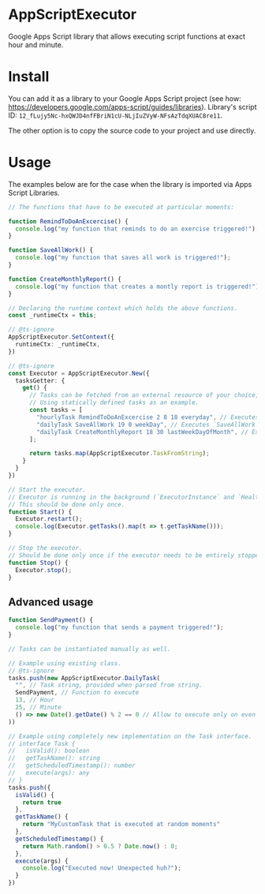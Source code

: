# AppScriptExecutor

Google Apps Script library that allows executing script functions at exact hour and minute.

# Install

You can add it as a library to your Google Apps Script project (see
how: https://developers.google.com/apps-script/guides/libraries). Library's script
ID: `12_fLujy5Nc-hxQWJD4nfFBriN1cU-NLjIuZVyW-NFsAzTdqXUAC8re11`.

The other option is to copy the source code to your project and use directly.

# Usage

The examples below are for the case when the library is imported via Apps Script Libraries.

```ts
// The functions that have to be executed at particular moments:

function RemindToDoAnExcercise() {
  console.log("my function that reminds to do an exercise triggered!");
}

function SaveAllWork() {
  console.log("my function that saves all work is triggered!");
}

function CreateMonthlyReport() {
  console.log("my function that creates a montly report is triggered!");
}

// Declaring the runtime context which holds the above functions.
const _runtimeCtx = this;

// @ts-ignore
AppScriptExecutor.SetContext({
  runtimeCtx: _runtimeCtx,
})

// @ts-ignore
const Executor = AppScriptExecutor.New({
  tasksGetter: {
    get() {
      // Tasks can be fetched from an external resource of your choice, for example Firebase database.
      // Using statically defined tasks as an example.
      const tasks = [
        "hourlyTask RemindToDoAnExcercise 2 8 18 everyday", // Executes `RemindToDoAnExcercise` function every 2 hours from 8 till 18
        "dailyTask SaveAllWork 19 0 weekDay", // Executes `SaveAllWork` function at 19:00 every week day
        "dailyTask CreateMonthlyReport 18 30 lastWeekDayOfMonth", // Executes `CreateMonthlyReport` function at 18:30 every last week day of month
      ];

      return tasks.map(AppScriptExecutor.TaskFromString);
    }
  }
})

// Start the executor.
// Executor is running in the background (`ExecutorInstance` and `HealthCheck` triggers are created).
// This should be done only once.
function Start() {
  Executor.restart();
  console.log(Executor.getTasks().map(t => t.getTaskName()));
}

// Stop the executor.
// Should be done only once if the executor needs to be entirely stopped.
function Stop() {
  Executor.stop();
}

```

## Advanced usage

```ts
function SendPayment() {
  console.log("my function that sends a payment triggered!");
}

// Tasks can be instantiated manually as well.

// Example using existing class.
// @ts-ignore
tasks.push(new AppScriptExecutor.DailyTask(
  "", // Task string, provided when parsed from string.
  SendPayment, // Function to execute
  13, // Hour
  25, // Minute
  () => new Date().getDate() % 2 == 0 // Allow to execute only on even calendar dates
))

// Example using completely new implementation on the Task interface.
// interface Task {
//   isValid(): boolean
//   getTaskName(): string
//   getScheduledTimestamp(): number
//   execute(args): any
// }
tasks.push({
  isValid() {
    return true
  },
  getTaskName() {
    return "MyCustomTask that is executed at random moments"
  },
  getScheduledTimestamp() {
    return Math.random() > 0.5 ? Date.now() : 0;
  },
  execute(args) {
    console.log("Executed now! Unexpected huh?");
  }
})
```
